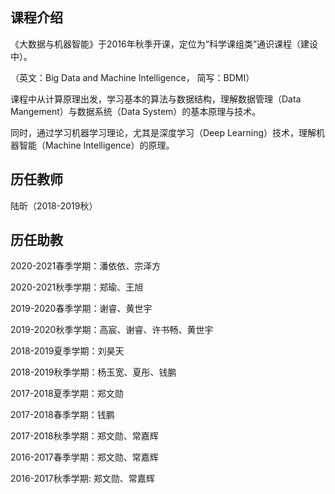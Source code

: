 ## 课程介绍

《大数据与机器智能》于2016年秋季开课，定位为“科学课组类”通识课程（建设中）。

（英文：Big Data and Machine Intelligence， 简写：BDMI）

课程中从计算原理出发，学习基本的算法与数据结构，理解数据管理（Data Mangement）与数据系统（Data System）的基本原理与技术。

同时，通过学习机器学习理论，尤其是深度学习（Deep Learning）技术，理解机器智能（Machine Intelligence）的原理。


## 历任教师

陆昕（2018-2019秋）

## 历任助教

2020-2021春季学期：潘依依、宗泽方

2020-2021秋季学期：郑瑜、王旭

2019-2020春季学期：谢睿、黄世宇

2019-2020秋季学期：高宸、谢睿、许书畅、黄世宇

2018-2019夏季学期：刘昊天

2018-2019秋季学期：杨玉宽、夏彤、钱鹏

2017-2018夏季学期：郑文勋

2017-2018春季学期：钱鹏

2017-2018秋季学期：郑文勋、常嘉辉

2016-2017春季学期：郑文勋、常嘉辉

2016-2017秋季学期: 郑文勋、常嘉辉

